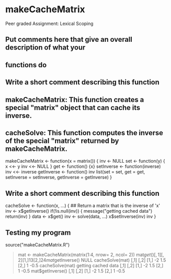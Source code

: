 # makeCacheMatrix
Peer graded Assignment: Lexical Scoping

## Put comments here that give an overall description of what your
## functions do

## Write a short comment describing this function

## makeCacheMatrix: This function creates a special "matrix" object that can cache its inverse.
## cacheSolve: This function computes the inverse of the special "matrix" returned by makeCacheMatrix.

makeCacheMatrix <- function(x = matrix()) {
inv <- NULL
set <- function(y) {
x <<- y
inv <<- NULL
}
get <- function() {x}
setInverse <- function(inverse) inv <<- inverse
getInverse <- function() inv
list(set = set, get = get,
setInverse = setInverse,
getInverse = getInverse)
}


## Write a short comment describing this function

cacheSolve <- function(x, ...) {
        ## Return a matrix that is the inverse of 'x'
inv <- x$getInverse()
  if(!is.null(inv)) {
    message("getting cached data")
    return(inv)
  }
  data <- x$get()
  inv <- solve(data, ...)
  x$setInverse(inv)
  inv
}
## Testing my program

source("makeCacheMatrix.R")
> mat <- makeCacheMatrix(matrix(1:4, nrow= 2, ncol= 2))
> mat$get()
     [,1] [,2]
[1,]    1    3
[2,]    2    4
> mat$getInverse()
NULL
> cacheSolve(mat)
     [,1] [,2]
[1,]   -2  1.5
[2,]    1 -0.5
> cacheSolve(mat)
getting cached data
     [,1] [,2]
[1,]   -2  1.5
[2,]    1 -0.5
> mat$getInverse()
     [,1] [,2]
[1,]   -2  1.5
[2,]    1 -0.5
